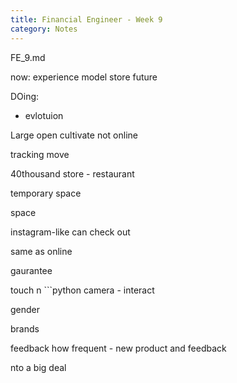 ```yaml
---
title: Financial Engineer - Week 9
category: Notes
---
```


FE_9.md

now: experience model store future

DOing:

- evlotuion 

Large open cultivate not online 

tracking move

40thousand store - restaurant 

temporary space 

space 

instagram-like can check out 

same as online 

gaurantee 

touch n ```python
camera - interact 

gender 

brands 

feedback how frequent - new product and feedback 

nto a big deal 


```